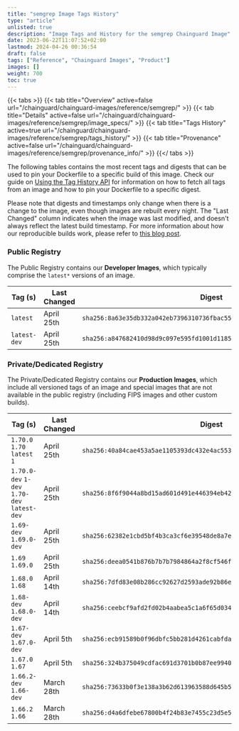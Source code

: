 ```yaml
---
title: "semgrep Image Tags History"
type: "article"
unlisted: true
description: "Image Tags and History for the semgrep Chainguard Image"
date: 2023-06-22T11:07:52+02:00
lastmod: 2024-04-26 00:36:54
draft: false
tags: ["Reference", "Chainguard Images", "Product"]
images: []
weight: 700
toc: true
---
```


{{< tabs >}}
{{< tab title="Overview" active=false url="/chainguard/chainguard-images/reference/semgrep/" >}}
{{< tab title="Details" active=false url="/chainguard/chainguard-images/reference/semgrep/image_specs/" >}}
{{< tab title="Tags History" active=true url="/chainguard/chainguard-images/reference/semgrep/tags_history/" >}}
{{< tab title="Provenance" active=false url="/chainguard/chainguard-images/reference/semgrep/provenance_info/" >}}
{{</ tabs >}}

The following tables contains the most recent tags and digests that can be used to pin your Dockerfile to a specific build of this image. Check our guide on [Using the Tag History API](/chainguard/chainguard-images/using-the-tag-history-api/) for information on how to fetch all tags from an image and how to pin your Dockerfile to a specific digest.

Please note that digests and timestamps only change when there is a change to the image, even though images are rebuilt every night. The "Last Changed" column indicates when the image was last modified, and doesn't always reflect the latest build timestamp. For more information about how our reproducible builds work, please refer to [this blog post](https://www.chainguard.dev/unchained/reproducing-chainguards-reproducible-image-builds).

### Public Registry
The Public Registry contains our **Developer Images**, which typically comprise the `latest*` versions of an image.

| Tag (s)       | Last Changed | Digest                                                                    |
|---------------|--------------|---------------------------------------------------------------------------|
|  `latest`     | April 25th   | `sha256:8a63e35db332a042eb7396310736fbac556d7ddede184fce2a6e9671d0ee0cc6` |
|  `latest-dev` | April 25th   | `sha256:a847682410d98d9c097e595fd1001d118582a821e38b24701afb2d7b571022e6` |


### Private/Dedicated Registry
The Private/Dedicated Registry contains our **Production Images**, which include all versioned tags of an image and special images that are not available in the public registry (including FIPS images and other custom builds).

| Tag (s)                                       | Last Changed | Digest                                                                    |
|-----------------------------------------------|--------------|---------------------------------------------------------------------------|
|  `1.70.0` `1.70` `latest` `1`                 | April 25th   | `sha256:40a84cae453a5ae1105393dc432e4ac553cc7e42f5f6844134e532db3e624032` |
|  `1.70.0-dev` `1-dev` `1.70-dev` `latest-dev` | April 25th   | `sha256:8f6f9044a8bd15ad601d491e446394eb42c1a1052c828db2c295c87d6aca4fa6` |
|  `1.69-dev` `1.69.0-dev`                      | April 25th   | `sha256:62382e1cbd5bf4b3ca3cf6e39548de8a7e88c7b8612d114f1a549d13efb7fde7` |
|  `1.69` `1.69.0`                              | April 25th   | `sha256:deea0541b876b7b7b7984864a2f8cf546f9216b2c07798ba9f4f2c4eadadeeee` |
|  `1.68.0` `1.68`                              | April 14th   | `sha256:7dfd83e08b286cc92627d2593ade92b86e1a315d5615638a2d7325721afb91d7` |
|  `1.68-dev` `1.68.0-dev`                      | April 14th   | `sha256:ceebcf9afd2fd02b4aabea5c1a6f65d03485bea1254c8a77bf50f6a63e49d937` |
|  `1.67-dev` `1.67.0-dev`                      | April 5th    | `sha256:ecb91589b0f96dbfc5bb281d4261cabfda1e5e55c65e1bf2a9a8b7e76f307f7f` |
|  `1.67.0` `1.67`                              | April 5th    | `sha256:324b375049cdfac691d3701b0b87ee9940ef3e8c0cf1b3023a5a26a81baf142d` |
|  `1.66.2-dev` `1.66-dev`                      | March 28th   | `sha256:73633b0f3e138a3b62d613963588d645b5cf714ece8649531b841f65b52c4687` |
|  `1.66.2` `1.66`                              | March 28th   | `sha256:d4a6dfebe67800b4f24b83e7455c23d5e5440461d5ce9f3ea66da9e7294650f6` |

